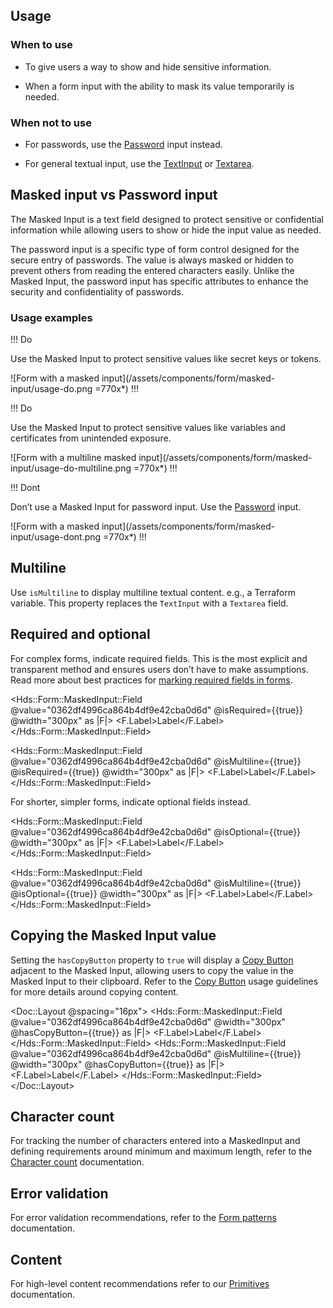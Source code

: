 ## Usage

### When to use

- To give users a way to show and hide sensitive information.

- When a form input with the ability to mask its value temporarily is needed.

### When not to use

- For passwords, use the [Password](/components/form/text-input#password) input instead.

- For general textual input, use the [TextInput](/components/form/text-input) or [Textarea](/components/form/textarea).


## Masked input vs Password input

The Masked Input is a text field designed to protect sensitive or confidential information while allowing users to show or hide the input value as needed.

The password input is a specific type of form control designed for the secure entry of passwords. The value is always masked or hidden to prevent others from reading the entered characters easily. Unlike the Masked Input, the password input has specific attributes to enhance the security and confidentiality of passwords.

### Usage examples

!!! Do

Use the Masked Input to protect sensitive values like secret keys or tokens.

![Form with a masked input](/assets/components/form/masked-input/usage-do.png =770x*)
!!!

!!! Do

Use the Masked Input to protect sensitive values like variables and certificates from unintended exposure.

![Form with a multiline masked input](/assets/components/form/masked-input/usage-do-multiline.png =770x*)
!!!

!!! Dont

Don’t use a Masked Input for password input. Use the [Password](/components/form/text-input#password) input.

![Form with a masked input](/assets/components/form/masked-input/usage-dont.png =770x*)
!!!

## Multiline

Use `isMultiline` to display multiline textual content. e.g., a Terraform variable. This property replaces the `TextInput` with a `Textarea` field.

## Required and optional

For complex forms, indicate required fields. This is the most explicit and transparent method and ensures users don’t have to make assumptions. Read more about best practices for [marking required fields in forms](https://www.nngroup.com/articles/required-fields/).

<Hds::Form::MaskedInput::Field @value="0362df4996ca864b4df9e42cba0d6d" @isRequired={{true}} @width="300px" as |F|>
  <F.Label>Label</F.Label>
</Hds::Form::MaskedInput::Field>

<Hds::Form::MaskedInput::Field @value="0362df4996ca864b4df9e42cba0d6d" @isMultiline={{true}} @isRequired={{true}} @width="300px" as |F|>
  <F.Label>Label</F.Label>
</Hds::Form::MaskedInput::Field>

For shorter, simpler forms, indicate optional fields instead.

<Hds::Form::MaskedInput::Field @value="0362df4996ca864b4df9e42cba0d6d" @isOptional={{true}} @width="300px" as |F|>
  <F.Label>Label</F.Label>
</Hds::Form::MaskedInput::Field>

<Hds::Form::MaskedInput::Field @value="0362df4996ca864b4df9e42cba0d6d" @isMultiline={{true}} @isOptional={{true}} @width="300px" as |F|>
  <F.Label>Label</F.Label>
</Hds::Form::MaskedInput::Field>

## Copying the Masked Input value

Setting the `hasCopyButton` property to `true` will display a [Copy Button](/components/copy/copy-button) adjacent to the Masked Input, allowing users to copy the value in the Masked Input to their clipboard. Refer to the [Copy Button](/components/copy/copy-button) usage guidelines for more details around copying content. 

<Doc::Layout @spacing="16px">
  <Hds::Form::MaskedInput::Field @value="0362df4996ca864b4df9e42cba0d6d" @width="300px" @hasCopyButton={{true}} as |F|>
    <F.Label>Label</F.Label>
  </Hds::Form::MaskedInput::Field>
  <Hds::Form::MaskedInput::Field @value="0362df4996ca864b4df9e42cba0d6d" @isMultiline={{true}} @width="300px" @hasCopyButton={{true}} as |F|>
    <F.Label>Label</F.Label>
  </Hds::Form::MaskedInput::Field>
</Doc::Layout>

## Character count

For tracking the number of characters entered into a MaskedInput and defining requirements around minimum and maximum length, refer to the [Character count](/components/form/primitives#formcharactercount) documentation.

## Error validation

For error validation recommendations, refer to the [Form patterns](/patterns/form-patterns) documentation.

## Content

For high-level content recommendations refer to our [Primitives](/components/form/primitives) documentation.